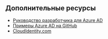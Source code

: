 ## Дополнительные ресурсы

- [Руководство разработчика для Azure AD](../articles/active-directory/active-directory-developers-guide.md)
- [Примеры Azure AD на GitHub](https://github.com/AzureAdSamples)
- [CloudIdentity.com](http://cloudidentity.com)

<!---HONumber=AcomDC_0413_2016-->